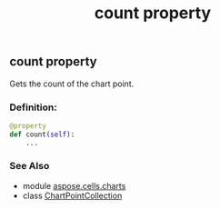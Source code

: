 ﻿---
title: count property
second_title: Aspose.Cells for Python via .NET API References
description: 
type: docs
weight: 60
url: /aspose.cells.charts/chartpointcollection/count/
is_root: false
---

## count property


Gets the count of the chart point.
### Definition:
```python
@property
def count(self):
    ...
```

### See Also
* module [aspose.cells.charts](../../)
* class [ChartPointCollection](/cells/python-net/aspose.cells.charts/chartpointcollection)
